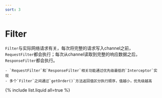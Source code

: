```yaml
---
sort: 3
---
```


# Filter

`Filter`与实际网络请求有关，每次将完整的请求写入channel之前，`RequestFilter`都会执行；每次从channel读取到完整的响应数据之后，`ResponseFilter`都会执行。

```tip
- `RequestFilter`和`ResponseFilter`相关功能通过优先级最低的`Interceptor`实现
- 多个`Filter`之间通过`getOrder()`方法返回值区分执行顺序，值越小，优先级越高
```

{% include list.liquid all=true %}